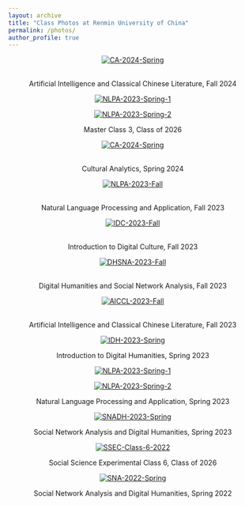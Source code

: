 ```yaml
---
layout: archive
title: "Class Photos at Renmin University of China"
permalink: /photos/
author_profile: true
---
```

<p align="center">
<a href="https://postimg.cc/18HBYCPd" target="_blank"><img src='https://i.postimg.cc/GBgwQpyX/AICCL-2024-Fall.jpg' border='0' alt='CA-2024-Spring'/></a><br/><br/>
</p>
<p align="center">
Artificial Intelligence and Classical Chinese Literature, Fall 2024
</p>



<p align="center">
<a href='https://postimg.cc/nMz0wfMw' target='_blank'><img src='https://i.postimg.cc/680N8c5J/Master-Class-6-2.jpg' border='0' alt='NLPA-2023-Spring-1'/></a>
</p>
<p align="center">
<a href='https://postimg.cc/WFpXvQ8z' target='_blank'><img src='https://i.postimg.cc/3k7TrVhF/Master-Class-6-1.jpg' border='0' alt='NLPA-2023-Spring-2'/></a>
</p>
<p align="center">
Master Class 3, Class of 2026
</p>



<p align="center">
<a href="https://postimg.cc/18HBYCPd" target="_blank"><img src='https://i.postimg.cc/nXpttDDW/CA-2024-Spring.jpg' border='0' alt='CA-2024-Spring'/></a><br/><br/>
</p>
<p align="center">
Cultural Analytics, Spring 2024
</p>



<p align="center">
<a href="https://postimg.cc/18HBYCPd" target="_blank"><img src="https://i.postimg.cc/18HBYCPd/NLPA-2023-Fall.jpg"  border='0' alt="NLPA-2023-Fall"/></a><br/><br/>
</p>
<p align="center">
Natural Language Processing and Application, Fall 2023
</p>



<p align="center">
<a href="https://postimg.cc/Xp5DxkrM" target="_blank"><img src="https://i.postimg.cc/Xp5DxkrM/IDC-2023-Fall.jpg"  border='0' alt="IDC-2023-Fall"/></a><br/><br/>
</p>
<p align="center">
Introduction to Digital Culture, Fall 2023
</p>



<p align="center">
<a href="https://postimg.cc/ZC6V6YQ4" target="_blank"><img src="https://i.postimg.cc/ZC6V6YQ4/DHSNA-2023-Fall.jpg"  border='0' alt="DHSNA-2023-Fall"/></a><br/><br/>
</p>
<p align="center">
Digital Humanities and Social Network Analysis, Fall 2023
</p>



<p align="center">
<a href="https://postimg.cc/s1kTBGwT" target="_blank"><img src="https://i.postimg.cc/s1kTBGwT/AICCL-2023-Fall.jpg"  border='0' alt="AICCL-2023-Fall"/></a><br/><br/>
</p>
<p align="center">
Artificial Intelligence and Classical Chinese Literature, Fall 2023
</p>



<p align="center">
<a href='https://postimg.cc/LgnDqLrM' target='_blank'><img src='https://i.postimg.cc/7hNWWN9b/IDH-2023-Spring.jpg' border='0' alt='IDH-2023-Spring'/></a>
</p>
<p align="center">
Introduction to Digital Humanities, Spring 2023
</p>



<p align="center">
<a href='https://postimg.cc/nMz0wfMw' target='_blank'><img src='https://i.postimg.cc/CMCX5F0Y/NLPA-2023-Spring-1.jpg' border='0' alt='NLPA-2023-Spring-1'/></a>
</p>
<p align="center">
<a href='https://postimg.cc/WFpXvQ8z' target='_blank'><img src='https://i.postimg.cc/XJdhwWyf/NLPA-2023-Spring-2.jpg' border='0' alt='NLPA-2023-Spring-2'/></a>
</p>
<p align="center">
Natural Language Processing and Application, Spring 2023
</p>



<p align="center">
<a href='https://postimg.cc/zbdpX02j' target='_blank'><img src='https://i.postimg.cc/vTyKhKWp/SNADH-2023-Spring.jpg' border='0' alt='SNADH-2023-Spring'/></a>
</p>
<p align="center">
Social Network Analysis and Digital Humanities, Spring 2023
</p>



<p align="center">
<a href='https://postimg.cc/R3BgP3nc' target='_blank'><img src='https://i.postimg.cc/zfL4GKzP/SSEC-Class-6-2022.jpg' border='0' alt='SSEC-Class-6-2022'/></a>
</p>
<p align="center">
Social Science Experimental Class 6, Class of 2026
</p>



<p align="center">
<a href='https://postimg.cc/060ch8ph' target='_blank'><img src='https://i.postimg.cc/N0WS9FLG/SNA-2022-Spring.jpg' border='0' alt='SNA-2022-Spring'/></a>
</p>
<p align="center">
Social Network Analysis and Digital Humanities, Spring 2022
</p>


